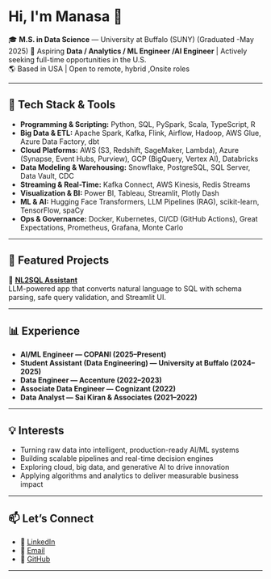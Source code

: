 
# Hi, I'm Manasa 👋

🎓 **M.S. in Data Science** — University at Buffalo (SUNY)  (Graduated -May 2025)
💼 Aspiring **Data / Analytics / ML Engineer /AI Engineer** | Actively seeking full-time opportunities in the U.S.  
🌎 Based in USA | Open to remote, hybrid ,Onsite roles  

---

## 🔧 Tech Stack & Tools

- **Programming & Scripting:** Python, SQL, PySpark, Scala, TypeScript, R  
- **Big Data & ETL:** Apache Spark, Kafka, Flink, Airflow, Hadoop, AWS Glue, Azure Data Factory, dbt  
- **Cloud Platforms:** AWS (S3, Redshift, SageMaker, Lambda), Azure (Synapse, Event Hubs, Purview), GCP (BigQuery, Vertex AI), Databricks
- **Data Modeling & Warehousing:** Snowflake, PostgreSQL, SQL Server, Data Vault, CDC  
- **Streaming & Real-Time:** Kafka Connect, AWS Kinesis, Redis Streams  
- **Visualization & BI:** Power BI, Tableau, Streamlit, Plotly Dash  
- **ML & AI:** Hugging Face Transformers, LLM Pipelines (RAG), scikit-learn, TensorFlow, spaCy  
- **Ops & Governance:** Docker, Kubernetes, CI/CD (GitHub Actions), Great Expectations, Prometheus, Grafana, Monte Carlo  

---

## 🚀 Featured Projects

🔹 **[NL2SQL Assistant](https://github.com/manasareddy061/nl2sql-assistant)**  
LLM-powered app that converts natural language to SQL with schema parsing, safe query validation, and Streamlit UI.

---

## 📊 Experience

- **AI/ML Engineer — COPANI (2025–Present)**  
- **Student Assistant (Data Engineering) — University at Buffalo (2024–2025)**  
- **Data Engineer — Accenture (2022–2023)**  
- **Associate Data Engineer — Cognizant (2022)**  
- **Data Analyst — Sai Kiran & Associates (2021–2022)**  

---

## 💡 Interests  

- Turning raw data into intelligent, production-ready AI/ML systems  
- Building scalable pipelines and real-time decision engines  
- Exploring cloud, big data, and generative AI to drive innovation  
- Applying algorithms and analytics to deliver measurable business impact  

---

## 📫 Let’s Connect

- 💼 [LinkedIn](https://www.linkedin.com/in/manasa-lakshmi-gunampalli/)  
- 📧 [Email](manasagunampalli@gmail.com)  
- 🐙 [GitHub](https://github.com/manasareddy061)  

---

<!--
**manasareddy061/manasareddy061** is a ✨ _special_ ✨ repository because its `README.md` (this file) appears on your GitHub profile.

Here are some ideas to get you started:

- 🔭 I’m currently working on ...
- 🌱 I’m currently learning ...
- 👯 I’m looking to collaborate on ...
- 🤔 I’m looking for help with ...
- 💬 Ask me about ...
- 📫 How to reach me: ...
- 😄 Pronouns: ...
- ⚡ Fun fact: ...
-->
